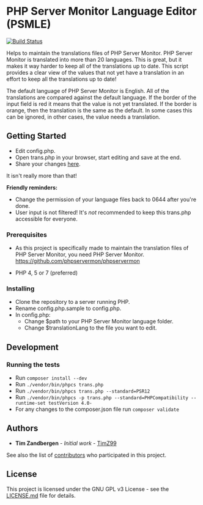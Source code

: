 # PHP Server Monitor Language Editor (PSMLE)
[![Build Status](https://travis-ci.org/TimZ99/phpservermon-language-editor.svg?branch=master)](https://travis-ci.org/TimZ99/phpservermon-language-editor)

Helps to maintain the translations files of PHP Server Monitor. PHP Server Monitor is translated into more than 20 languages. This is great, but it makes it way harder to keep all of the translations up to date. This script provides a clear view of the values that not yet have a translation in an effort to keep all the translations up to date!

The default language of PHP Server Monitor is English. All of the translations are compared against the default language. If the border of the input field is red it means that the value is not yet translated. If the border is orange, then the translation is the same as the default. In some cases this can be ignored, in other cases, the value needs a translation.

## Getting Started

- Edit config.php.
- Open trans.php in your browser, start editing and save at the end.
- Share your changes [here](https://github.com/phpservermon/phpservermon/pull).

It isn't really more than that!

**Friendly reminders:**
- Change the permission of your language files back to 0644 after you're done.
- User input is not filtered! It's *not* recommended to keep this trans.php accessible for everyone.


### Prerequisites

- As this project is specifically made to maintain the translation files of PHP Server Monitor, you need PHP Server Monitor. https://github.com/phpservermon/phpservermon

- PHP 4, 5 or 7 (preferred)

### Installing

- Clone the repository to a server running PHP.
- Rename config.php.sample to config.php.
- In config.php:
   - Change $path to your PHP Server Monitor language folder.
   - Change $translationLang to the file you want to edit.

## Development
### Running the tests

- Run ```composer install --dev```
- Run ```./vendor/bin/phpcs trans.php```
- Run ```./vendor/bin/phpcs trans.php --standard=PSR12```
- Run ```./vendor/bin/phpcs -p trans.php --standard=PHPCompatibility --runtime-set testVersion 4.0-```
- For any changes to the composer.json file run ```composer validate```

## Authors

* **Tim Zandbergen** - *Initial work* - [TimZ99](https://github.com/TimZ99)

See also the list of [contributors](https://github.com/TimZ99/phpservermon-language-editor/contributors) who participated in this project.

## License

This project is licensed under the GNU GPL v3 License - see the [LICENSE.md](LICENSE.md) file for details.
